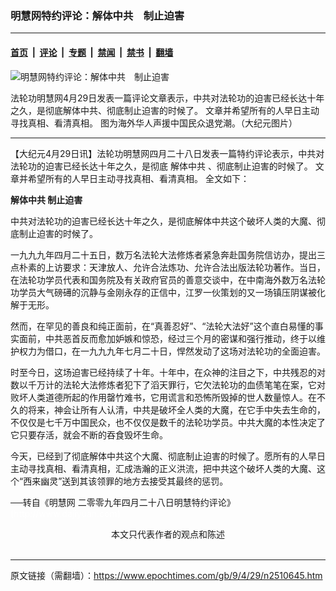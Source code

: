 ### 明慧网特约评论：解体中共　制止迫害

---

#### [首页](../../../..?n2510645) &nbsp;|&nbsp; [评论](../../../../../epoch-comment?n2510645) &nbsp;|&nbsp; [专题](../../../../../epoch-special?n2510645) &nbsp;|&nbsp; [禁闻](../../../../../epoch-news?n2510645) &nbsp;|&nbsp; [禁书](../../../../../books?n2510645) &nbsp;|&nbsp; [翻墙](https://github.com/gfw-breaker/nogfw/blob/master/README.md?n2510645)


<div><img alt="明慧网特约评论：解体中共　制止迫害" class="attachment-djy_600_400 size-djy_600_400 wp-post-image" src="https://i.epochtimes.com/assets/uploads/2009/04/90429122924789-376x400.jpg"/>
<div class="caption">
 <p>
  法轮功明慧网4月29日发表一篇评论文章表示，中共对法轮功的迫害已经长达十年之久，是彻底解体中共、彻底制止迫害的时候了。 文章并希望所有的人早日主动寻找真相、看清真相。 图为海外华人声援中国民众退党潮。（大纪元图片）
 </p>
</div></div><hr/><div class="post_content" id="artbody" itemprop="articleBody">
 <!-- article content begin -->
 <p>
  【大纪元4月29日讯】法轮功明慧网四月二十八日发表一篇特约评论表示，中共对法轮功的迫害已经长达十年之久，是彻底
  <ok href="https://www.epochtimes.com/gb/tag/%E8%A7%A3%E4%BD%93%E4%B8%AD%E5%85%B1.html">
   解体中共
  </ok>
  、彻底制止迫害的时候了。 文章并希望所有的人早日主动寻找真相、看清真相。 全文如下：
 </p>
 <p>
  <b>
   <ok href="https://www.epochtimes.com/gb/tag/%E8%A7%A3%E4%BD%93%E4%B8%AD%E5%85%B1.html">
    解体中共
   </ok>
   制止迫害
  </b>
 </p>
 <p>
  中共对法轮功的迫害已经长达十年之久，是彻底解体中共这个破坏人类的大魔、彻底制止迫害的时候了。
 </p>
 <p>
  一九九九年四月二十五日，数万名法轮大法修炼者紧急奔赴国务院信访办，提出三点朴素的上访要求：天津放人、允许合法炼功、允许合法出版法轮功著作。当日，在法轮功学员代表和国务院及有关政府官员的善意交谈中，在中南海外数万名法轮功学员大气磅礡的沉静与金刚永存的正信中，江罗一伙策划的又一场镇压阴谋被化解于无形。
 </p>
 <p>
  然而，在罕见的善良和纯正面前，在“真善忍好”、“法轮大法好”这个直白易懂的事实面前，中共恶首反而愈加妒嫉和惊恐，经过三个月的密谋和强行推动，终于以维护权力为借口，在一九九九年七月二十日，悍然发动了这场对法轮功的全面迫害。
 </p>
 <p>
  时至今日，这场迫害已经持续了十年。十年中，在众神的注目之下，中共残忍的对数以千万计的法轮大法修炼者犯下了滔天罪行，它欠法轮功的血债笔笔在案，它对败坏人类道德所起的作用罄竹难书，它用谎言和恐怖所毁掉的世人数量惊人。在不久的将来，神会让所有人认清，中共是破坏全人类的大魔，在它手中失去生命的，不仅仅是七千万中国民众，也不仅仅是数千的法轮功学员。中共大魔的本性决定了它只要存活，就会不断的吞食毁坏生命。
 </p>
 <p>
  今天，已经到了彻底解体中共这个大魔、彻底制止迫害的时候了。愿所有的人早日主动寻找真相、看清真相，汇成浩瀚的正义洪流，把中共这个破坏人类的大魔、这个“西来幽灵”送到其该领罪的地方去接受其最终的惩罚。
 </p>
 <p>
  ──转自《明慧网    二零零九年四月二十八日明慧特约评论》
  <br/>
  <font color="#ffffff">
   (http://www.dajiyuan.com)
  </font>
  <br/>
  <center>
   <font class="GY16">
    本文只代表作者的观点和陈述
   </font>
  </center>
  <br/>
  <center>
   <font class="GY13">
   </font>
  </center>
 </p>
 <!-- article content end -->
 <div id="below_article_ad">
 </div>
</div>


---

原文链接（需翻墙）：https://www.epochtimes.com/gb/9/4/29/n2510645.htm